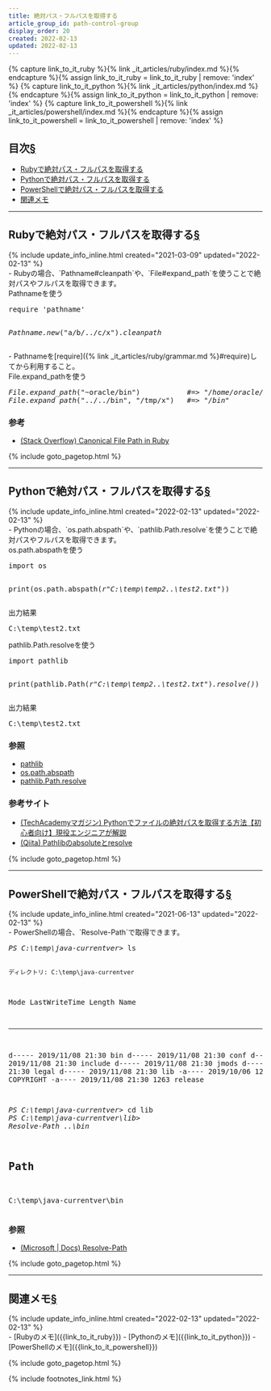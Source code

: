 ```yaml
---
title: 絶対パス・フルパスを取得する
article_group_id: path-control-group
display_order: 20
created: 2022-02-13
updated: 2022-02-13
---
```

{% capture link_to_it_ruby %}{% link _it_articles/ruby/index.md %}{% endcapture %}{% assign link_to_it_ruby = link_to_it_ruby | remove: 'index' %}
{% capture link_to_it_python %}{% link _it_articles/python/index.md %}{% endcapture %}{% assign link_to_it_python = link_to_it_python | remove: 'index' %}
{% capture link_to_it_powershell %}{% link _it_articles/powershell/index.md %}{% endcapture %}{% assign link_to_it_powershell = link_to_it_powershell | remove: 'index' %}
## <a name="index">目次</a><a class="heading-anchor-permalink" href="#目次">§</a>

<ul id="index_ul">
<li><a href="#Rubyで絶対パス・フルパスを取得する">Rubyで絶対パス・フルパスを取得する</a></li>
<li><a href="#Pythonで絶対パス・フルパスを取得する">Pythonで絶対パス・フルパスを取得する</a></li>
<li><a href="#PowerShellで絶対パス・フルパスを取得する">PowerShellで絶対パス・フルパスを取得する</a></li>
<li><a href="#関連メモ">関連メモ</a></li>
</ul>

* * *
## <a name="Rubyで絶対パス・フルパスを取得する">Rubyで絶対パス・フルパスを取得する</a><a class="heading-anchor-permalink" href="#Rubyで絶対パス・フルパスを取得する">§</a>
<div class="chapter-updated">{% include update_info_inline.html created="2021-03-09" updated="2022-02-13" %}</div>
- Rubyの場合、`Pathname#cleanpath`や、`File#expand_path`を使うことで絶対パスやフルパスを取得できます。

<div class="code-box">
<div class="title">Pathnameを使う</div>
<pre>
require 'pathname'

<em>Pathname.new</em>("a/b/../c/x")<em class="blue">.cleanpath</em>
</pre>
</div>
- Pathnameを[require]({% link _it_articles/ruby/grammar.md %}#require)してから利用すること。

<div class="code-box">
<div class="title">File.expand_pathを使う</div>
<pre>
<em>File.expand_path</em>("~oracle/bin")           <em class="comment">#=&gt; "/home/oracle/bin"</em>
<em>File.expand_path</em>("../../bin", "/tmp/x")   <em class="comment">#=&gt; "/bin"</em>
</pre>
</div>

### 参考
- [(Stack Overflow) Canonical File Path in Ruby](https://stackoverflow.com/questions/3502611/canonical-file-path-in-ruby)

{% include goto_pagetop.html %}

* * *
## <a name="Pythonで絶対パス・フルパスを取得する">Pythonで絶対パス・フルパスを取得する</a><a class="heading-anchor-permalink" href="#Pythonで絶対パス・フルパスを取得する">§</a>
<div class="chapter-updated">{% include update_info_inline.html created="2022-02-13" updated="2022-02-13" %}</div>
- Pythonの場合、`os.path.abspath`や、`pathlib.Path.resolve`を使うことで絶対パスやフルパスを取得できます。

<div class="code-box">
<div class="title">os.path.abspathを使う</div>
<pre>
import os

print(os.path.abspath(<em class="blue">r"C:\temp\temp2\..\test2.txt"</em>))
</pre>
</div>
<div class="code-box">
<div class="title">出力結果</div>
<pre>
C:\temp\test2.txt
</pre>
</div>

<div class="code-box">
<div class="title">pathlib.Path.resolveを使う</div>
<pre>
import pathlib

print(pathlib.Path(<em class="blue">r"C:\temp\temp2\..\test2.txt"</em>)<em>.resolve()</em>)
</pre>
</div>
<div class="code-box">
<div class="title">出力結果</div>
<pre>
C:\temp\test2.txt
</pre>
</div>

### 参照
- [pathlib](https://docs.python.org/ja/3/library/pathlib.html)
- [os.path.abspath](https://docs.python.org/ja/3/library/os.path.html#os.path.abspath)
- [pathlib.Path.resolve](https://docs.python.org/ja/3/library/pathlib.html#pathlib.Path.resolve)

### 参考サイト
- [(TechAcademyマガジン) Pythonでファイルの絶対パスを取得する方法【初心者向け】現役エンジニアが解説](https://stackoverflow.com/questions/3502611/canonical-file-path-in-ruby)
- [(Qiita) Pathlibのabsoluteとresolve](https://qiita.com/hayata-yamamoto/items/7ceb60499e00e238d20e)

{% include goto_pagetop.html %}

* * *
## <a name="PowerShellで絶対パス・フルパスを取得する">PowerShellで絶対パス・フルパスを取得する</a><a class="heading-anchor-permalink" href="#PowerShellで絶対パス・フルパスを取得する">§</a>
<div class="chapter-updated">{% include update_info_inline.html created="2021-06-13" updated="2022-02-13" %}</div>
- PowerShellの場合、`Resolve-Path`で取得できます。

<div class="code-box-output no-title">
<pre>
<em class="command">PS C:\temp\java-currentver&gt;</em> ls


    ディレクトリ: C:\temp\java-currentver


Mode                 LastWriteTime         Length Name
----                 -------------         ------ ----
d-----        2019/11/08     21:30                bin
d-----        2019/11/08     21:30                conf
d-----        2019/11/08     21:30                include
d-----        2019/11/08     21:30                jmods
d-----        2019/11/08     21:30                legal
d-----        2019/11/08     21:30                lib
-a----        2019/10/06     12:01           3244 COPYRIGHT
-a----        2019/11/08     21:30           1263 release


<em class="command">PS C:\temp\java-currentver&gt;</em> cd lib
<em class="command">PS C:\temp\java-currentver\lib&gt;</em> <em>Resolve-Path</em> <em class="blue">..\bin</em>

Path
----
C:\temp\java-currentver\bin
</pre>
</div>

### 参照
- [(Microsoft \| Docs) Resolve-Path](https://docs.microsoft.com/en-us/powershell/module/microsoft.powershell.management/resolve-path?view=powershell-7.1)

{% include goto_pagetop.html %}

* * *
## <a name="関連メモ">関連メモ</a><a class="heading-anchor-permalink" href="#関連メモ">§</a>
<div class="chapter-updated">{% include update_info_inline.html created="2022-02-13" updated="2022-02-13" %}</div>
- [Rubyのメモ]({{link_to_it_ruby}})
- [Pythonのメモ]({{link_to_it_python}})
- [PowerShellのメモ]({{link_to_it_powershell}})

{% include goto_pagetop.html %}

{% include footnotes_link.html %}
